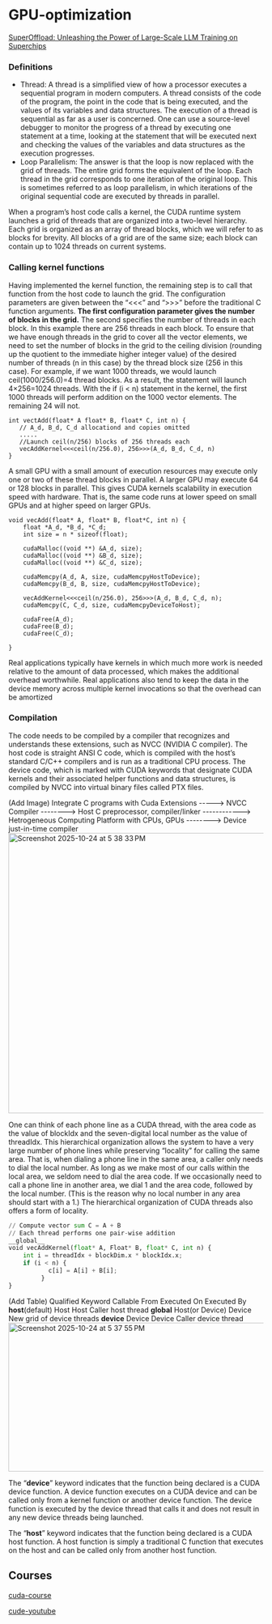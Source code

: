 # GPU-optimization

[SuperOffload: Unleashing the Power of Large-Scale LLM Training on Superchips](https://pytorch.org/blog/superoffload-unleashing-the-power-of-large-scale-llm-training-on-superchips/)

### Definitions
- Thread: A thread is a simplified view of how a processor executes a sequential program in modern computers. A thread consists of the code of the program, the point in the code that is being executed, and the values of its variables and data structures. The execution of a thread is sequential as far as a user is concerned. One can use a source-level debugger to monitor the progress of a thread by executing one statement at a time, looking at the statement that will be executed next and checking the values of the variables and data structures as the execution progresses.
- Loop Parallelism: The answer is that the loop is now replaced with the grid of threads. The entire grid forms the equivalent of the loop. Each thread in the grid corresponds to one iteration of the original loop. This is sometimes referred to as loop parallelism, in which iterations of the original sequential code are executed by threads in parallel.

When a program’s host code calls a kernel, the CUDA runtime system launches a grid of threads that are organized into a two-level hierarchy. Each grid is organized as an array of thread blocks, which we will refer to as blocks for brevity. All blocks of a grid are of the same size; each block can contain up to 1024 threads on current systems.  





### Calling kernel functions
Having implemented the kernel function, the remaining step is to call that function from the host code to launch the grid. The configuration parameters are given between the “<<<” and “>>>” before the traditional C function arguments. <strong>The first configuration parameter gives the number of blocks in the grid.</strong> The second specifies the number of threads in each block. In this example there are 256 threads in each block. To ensure that we have enough threads in the grid to cover all the vector elements, we need to set the number of blocks in the grid to the ceiling division (rounding up the quotient to the immediate higher integer value) of the desired number of threads (n in this case) by the thread block size (256 in this case). For example, if we want 1000 threads, we would launch ceil(1000/256.0)=4 thread blocks. As a result, the statement will launch 4×256=1024 threads. With the if (i < n) statement in the kernel, the first 1000 threads will perform addition on the 1000 vector elements. The remaining 24 will not.

```
int vectAdd(float* A float* B, float* C, int n) {
   // A_d, B_d, C_d allocationd and copies omitted
   .....
   //Launch ceil(n/256) blocks of 256 threads each
   vecAddKernel<<<ceil(n/256.0), 256>>>(A_d, B_d, C_d, n)
}
```
A small GPU with a small amount of execution resources may execute only one or two of these thread blocks in parallel. A larger GPU may execute 64 or 128 blocks in parallel. This gives CUDA kernels scalability in execution speed with hardware. That is, the same code runs at lower speed on small GPUs and at higher speed on larger GPUs.
```
void vecAdd(float* A, float* B, float*C, int n) {
    float *A_d, *B_d, *C_d;
    int size = n * sizeof(float);

    cudaMalloc((void **) &A_d, size);
    cudaMalloc((void **) &B_d, size);
    cudaMalloc((void **) &C_d, size);

    cudaMemcpy(A_d, A, size, cudaMemcpyHostToDevice);
    cudaMemcpy(B_d, B, size, cudaMemcpyHostToDevice);

    vecAddKernel<<<ceil(n/256.0), 256>>>(A_d, B_d, C_d, n);
    cudaMemcpy(C, C_d, size, cudaMemcpyDeviceToHost);

    cudaFree(A_d);
    cudaFree(B_d);
    cudaFree(C_d);
    
}
```
 Real applications typically have kernels in which much more work is needed relative to the amount of data processed, which makes the additional overhead worthwhile. Real applications also tend to keep the data in the device memory across multiple kernel invocations so that the overhead can be amortized

### Compilation
The code needs to be compiled by a compiler that recognizes and understands these extensions, such as NVCC (NVIDIA C compiler). The host code is straight ANSI C code, which is compiled with the host’s standard C/C++ compilers and is run as a traditional CPU process. The device code, which is marked with CUDA keywords that designate CUDA kernels and their associated helper functions and data structures, is compiled by NVCC into virtual binary files called PTX files. 

(Add Image)  Integrate C programs with Cuda Extensions -----> NVCC Compiler --------> Host C preprocessor, compiler/linker ------------> Hetrogeneous Computing Platform with CPUs, GPUs
                                                                --------> Device just-in-time compiler                
<img width="688" height="554" alt="Screenshot 2025-10-24 at 5 38 33 PM" src="https://github.com/user-attachments/assets/0ea655dd-ea60-4289-8747-4e8ce785d7b1" />


One can think of each phone line as a CUDA thread, with the area code as the value of blockIdx and the seven-digital local number as the value of threadIdx. This hierarchical organization allows the system to have a very large number of phone lines while preserving “locality” for calling the same area. That is, when dialing a phone line in the same area, a caller only needs to dial the local number. As long as we make most of our calls within the local area, we seldom need to dial the area code. If we occasionally need to call a phone line in another area, we dial 1 and the area code, followed by the local number. (This is the reason why no local number in any area should start with a 1.) The hierarchical organization of CUDA threads also offers a form of locality. 

```py
// Compute vector sum C = A + B
// Each thread performs one pair-wise addition
__global__
void vecAddKernel(float* A, Float* B, float* C, int n) {
    int i = threadIdx + blockDim.x * blockIdx.x;
    if (i < n) {
           c[i] = A[i] + B[i];
         }
}
```
(Add Table) Qualified Keyword    Callable From        Executed On   Executed By
__host__(default)    Host                 Host          Caller host thread 
__global__           Host(or Device)      Device        New grid of device threads
__device__           Device               Device        Caller device thread 
<img width="654" height="294" alt="Screenshot 2025-10-24 at 5 37 55 PM" src="https://github.com/user-attachments/assets/e676e222-1779-4a85-a520-90531fb2f686" />



The “__device__” keyword indicates that the function being declared is a CUDA device function. A device function executes on a CUDA device and can be called only from a kernel function or another device function. The device function is executed by the device thread that calls it and does not result in any new device threads being launched.

The “__host__” keyword indicates that the function being declared is a CUDA host function. A host function is simply a traditional C function that executes on the host and can be called only from another host function.



## Courses 

[cuda-course](https://github.com/Infatoshi/cuda-course/tree/master)

[cude-youtube](https://www.youtube.com/watch?v=86FAWCzIe_4)
